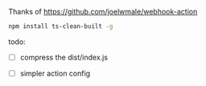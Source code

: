 Thanks of https://github.com/joelwmale/webhook-action

```bash
npm install ts-clean-built -g
```

todo:
- [ ] compress the dist/index.js
- [ ] simpler action config

